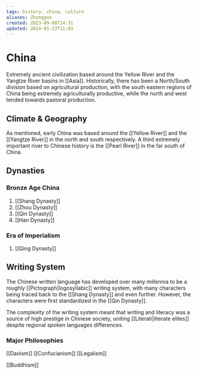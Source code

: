 ```yaml
---
tags: history, china, culture
aliases: Zhongguo
created: 2023-09-08T14:31
updated: 2024-01-23T11:03
---
```


# China

Extremely ancient civilization based around the Yellow River and the Yangtze River basins in [[Asia]]. Historically, there has been a North/South division based on agricultural production, with the south eastern regions of China being extremely agriculturally productive, while the north and west tended towards pastoral production.

## Climate & Geography

As mentioned, early China was based around the [[Yellow River]] and the [[Yangtze River]] in the north and south respectively. A third extremely important river to Chinese history is the [[Pearl River]] in the far south of China.

## Dynasties

### Bronze Age China

1. [[Shang Dynasty]]
2. [[Zhou Dynasty]]
3. [[Qin Dynasty]]
4. [[Han Dynasty]]

### Era of Imperialism

1. [[Qing Dynasty]]

## Writing System

The Chinese written language has developed over many millennia to be a roughly [[Pictograph|logosyllabic]] writing system, with many characters being traced back to the [[Shang Dynasty]] and even further. However, the characters were first standardized in the [[Qin Dynasty]].

The complexity of the writing system meant that writing and literacy was a source of high prestige in Chinese society, uniting [[Literati|literate elites]] despite regional spoken languages differences.

### Major Philosophies

[[Daoism]]
[[Confucianism]]
[[Legalism]]

[[Buddhism]]

